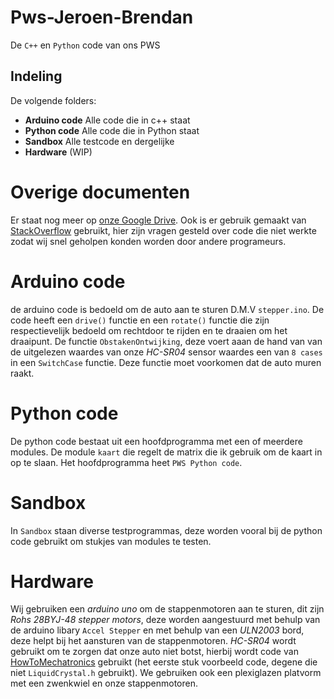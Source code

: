 # Pws-Jeroen-Brendan
De `C++` en `Python` code van ons PWS

## Indeling

De volgende folders:

- **Arduino code** Alle code die in c++ staat
- **Python code** Alle code die in Python staat
- **Sandbox** Alle testcode en dergelijke
- **Hardware** (WIP)

# Overige documenten

Er staat nog meer op [onze Google Drive](https://drive.google.com/drive/folders/0Bwz4SLY9bnJjaGFjNHdRSV8wM1E). Ook is er gebruik gemaakt van [StackOverflow](https://stackoverflow.com/users/7473796/brendan-mesters?tab=questions) gebruikt, hier zijn vragen gesteld over code die niet werkte zodat wij snel geholpen konden worden door andere programeurs.

# Arduino code
de arduino code is bedoeld om de auto aan te sturen D.M.V `stepper.ino`. De code heeft een `drive()` functie en een `rotate()` functie die zijn respectievelijk bedoeld om rechtdoor te rijden en te draaien om het draaipunt. De functie `ObstakenOntwijking`, deze voert aaan de hand van van de uitgelezen waardes van onze _HC-SR04_ sensor waardes een van `8 cases`  in een `SwitchCase` functie. Deze functie moet voorkomen dat de auto muren raakt.

# Python code
De python code bestaat uit een hoofdprogramma met een of meerdere modules. De module `kaart` die regelt de matrix die ik gebruik om de kaart in op te slaan. Het hoofdprogramma heet `PWS Python code`.

# Sandbox
In `Sandbox` staan diverse testprogrammas, deze worden vooral bij de python code gebruikt om stukjes van modules te testen.

# Hardware
Wij gebruiken een _arduino uno_ om de stappenmotoren aan te sturen, dit zijn _Rohs 28BYJ-48 stepper motors_, deze worden aangestuurd met behulp van de arduino libary `Accel Stepper` en met behulp van een _ULN2003_ bord, deze helpt bij het aansturen van de stappenmotoren. _HC-SR04_ wordt gebruikt om te zorgen dat onze auto niet botst, hierbij wordt code van [HowToMechatronics](http://howtomechatronics.com/tutorials/arduino/ultrasonic-sensor-hc-sr04/) gebruikt (het eerste stuk voorbeeld code, degene die niet `LiquidCrystal.h` gebruikt). We gebruiken ook een plexiglazen platvorm met een zwenkwiel en onze stappenmotoren. <!--Als we nog een tweede layer 3D-printen vergeet deze niet te benoemen in het verslag.-->
